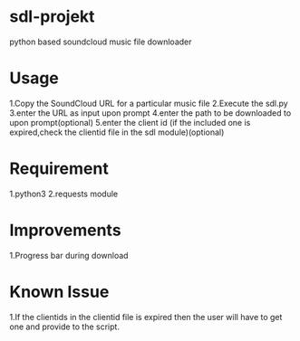 # sdl-projekt
python based soundcloud music file downloader

# Usage
  1.Copy the SoundCloud URL for a particular music file 
  2.Execute the sdl.py
  3.enter the URL as input upon prompt
  4.enter the path to be downloaded to upon prompt(optional)
  5.enter the client id (if the included one is expired,check the clientid file in the sdl module)(optional)
 
# Requirement
  1.python3
  2.requests module
  
# Improvements
  1.Progress bar during download
  
# Known Issue
  1.If the clientids in the clientid file is expired then the user will have to get one and provide to the script.
  
 
  
